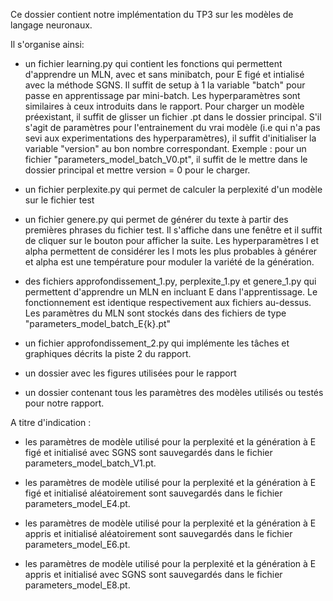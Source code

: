 Ce dossier contient notre implémentation du TP3 sur les modèles de langage neuronaux.

Il s'organise ainsi:

* un fichier learning.py qui contient les fonctions qui permettent d'apprendre un MLN, avec et sans minibatch, pour E figé et intialisé avec la méthode SGNS.
Il suffit de setup à 1 la variable "batch" pour passe en apprentissage par mini-batch. Les hyperparamètres sont similaires à ceux introduits dans le rapport. Pour charger un modèle préexistant, il suffit de glisser un fichier .pt dans le dossier principal. S'il s'agit de paramètres pour l'entrainement du vrai modèle (i.e qui n'a pas sevi aux experimentations des hyperparamètres), il suffit d'initialiser la variable "version" au bon nombre correspondant. Exemple : pour un fichier "parameters_model_batch_V0.pt", il suffit de le mettre dans le dossier principal et mettre version = 0 pour le charger.

* un fichier perplexite.py qui permet de calculer la perplexité d'un modèle sur le fichier test

* un fichier genere.py qui permet de générer du texte à partir des premières phrases du fichier test. Il s'affiche dans une fenêtre et il suffit de cliquer sur le bouton pour afficher la suite. Les hyperparamètres l et alpha permettent de considérer les l mots les plus probables à générer et alpha est une température pour moduler la variété de la génération.

* des fichiers approfondissement_1.py, perplexite_1.py et genere_1.py qui permettent d'apprendre un MLN en incluant E dans l'apprentissage. Le fonctionnement est identique respectivement aux fichiers au-dessus. Les paramètres du MLN sont stockés dans des fichiers de type "parameters_model_batch_E{k}.pt"

* un fichier approfondissement_2.py qui implémente les tâches et graphiques décrits la piste 2 du rapport.

* un dossier avec les figures utilisées pour le rapport

* un dossier contenant tous les paramètres des modèles utilisés ou testés pour notre rapport.

A titre d'indication :  

* les paramètres de modèle utilisé pour la perplexité et la génération à E figé et initialisé avec SGNS sont sauvegardés dans le fichier parameters_model_batch_V1.pt.

* les paramètres de modèle utilisé pour la perplexité et la génération à E figé et initialisé aléatoirement sont sauvegardés dans le fichier parameters_model_E4.pt.

* les paramètres de modèle utilisé pour la perplexité et la génération à E appris et initialisé aléatoirement sont sauvegardés dans le fichier parameters_model_E6.pt.

* les paramètres de modèle utilisé pour la perplexité et la génération à E appris et initialisé avec SGNS sont sauvegardés dans le fichier parameters_model_E8.pt.


